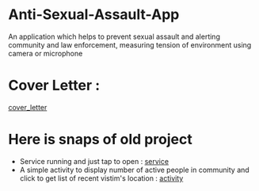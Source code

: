 # Anti-Sexual-Assault-App
An application which helps to prevent sexual assault and alerting community and law enforcement, measuring tension of environment using camera or microphone

 # Cover Letter :
  [cover_letter](https://github.com/maifeeulasad/Anti-Sexual-Assault-App/blob/master/Android%20Dev%20Challenge%20-%20Cover%20Letter.pdf)
 

# Here is snaps of old project
 - Service running and just tap to open :
   [service](https://github.com/maifeeulasad/Anti-Sexual-Assault-App/blob/master/screenshots_old/service_tap_to_open.png)
 - A simple activity to display number of active people in community and click to get list of recent vistim's location :
   [activity](https://github.com/maifeeulasad/Anti-Sexual-Assault-App/blob/master/screenshots_old/activity_live_location_inside_distress.png)
